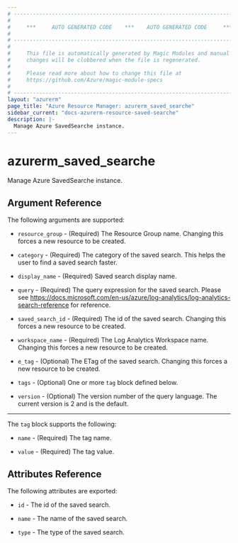 ```yaml
---
# ----------------------------------------------------------------------------
#
#     ***     AUTO GENERATED CODE    ***    AUTO GENERATED CODE     ***
#
# ----------------------------------------------------------------------------
#
#     This file is automatically generated by Magic Modules and manual
#     changes will be clobbered when the file is regenerated.
#
#     Please read more about how to change this file at
#     https://github.com/Azure/magic-module-specs
#
# ----------------------------------------------------------------------------
layout: "azurerm"
page_title: "Azure Resource Manager: azurerm_saved_searche"
sidebar_current: "docs-azurerm-resource-saved-searche"
description: |-
  Manage Azure SavedSearche instance.
---
```


# azurerm_saved_searche

Manage Azure SavedSearche instance.


## Argument Reference

The following arguments are supported:

* `resource_group` - (Required) The Resource Group name. Changing this forces a new resource to be created.

* `category` - (Required) The category of the saved search. This helps the user to find a saved search faster.

* `display_name` - (Required) Saved search display name.

* `query` - (Required) The query expression for the saved search. Please see https://docs.microsoft.com/en-us/azure/log-analytics/log-analytics-search-reference for reference.

* `saved_search_id` - (Required) The id of the saved search. Changing this forces a new resource to be created.

* `workspace_name` - (Required) The Log Analytics Workspace name. Changing this forces a new resource to be created.

* `e_tag` - (Optional) The ETag of the saved search. Changing this forces a new resource to be created.

* `tags` - (Optional) One or more `tag` block defined below.

* `version` - (Optional) The version number of the query language. The current version is 2 and is the default.

---

The `tag` block supports the following:

* `name` - (Required) The tag name.

* `value` - (Required) The tag value.

## Attributes Reference

The following attributes are exported:

* `id` - The id of the saved search.

* `name` - The name of the saved search.

* `type` - The type of the saved search.
